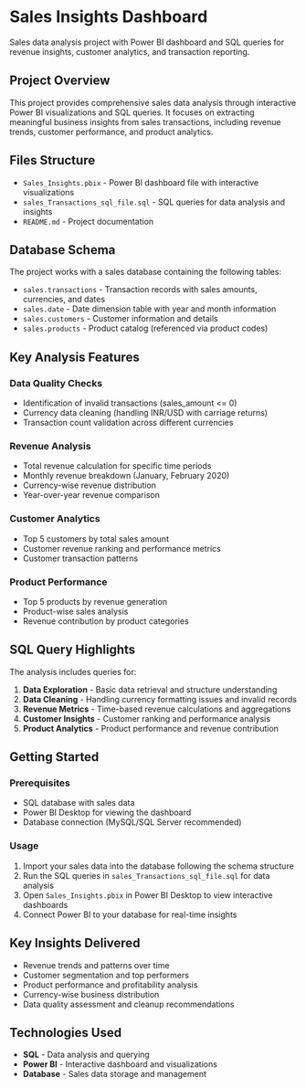 # Sales Insights Dashboard

Sales data analysis project with Power BI dashboard and SQL queries for revenue insights, customer analytics, and transaction reporting.

## Project Overview

This project provides comprehensive sales data analysis through interactive Power BI visualizations and SQL queries. It focuses on extracting meaningful business insights from sales transactions, including revenue trends, customer performance, and product analytics.

## Files Structure

- `Sales_Insights.pbix` - Power BI dashboard file with interactive visualizations
- `sales_Transactions_sql_file.sql` - SQL queries for data analysis and insights
- `README.md` - Project documentation

## Database Schema

The project works with a sales database containing the following tables:
- `sales.transactions` - Transaction records with sales amounts, currencies, and dates
- `sales.date` - Date dimension table with year and month information
- `sales.customers` - Customer information and details
- `sales.products` - Product catalog (referenced via product codes)

## Key Analysis Features

### Data Quality Checks
- Identification of invalid transactions (sales_amount <= 0)
- Currency data cleaning (handling INR/USD with carriage returns)
- Transaction count validation across different currencies

### Revenue Analysis
- Total revenue calculation for specific time periods
- Monthly revenue breakdown (January, February 2020)
- Currency-wise revenue distribution
- Year-over-year revenue comparison

### Customer Analytics
- Top 5 customers by total sales amount
- Customer revenue ranking and performance metrics
- Customer transaction patterns

### Product Performance
- Top 5 products by revenue generation
- Product-wise sales analysis
- Revenue contribution by product categories

## SQL Query Highlights

The analysis includes queries for:
1. **Data Exploration** - Basic data retrieval and structure understanding
2. **Data Cleaning** - Handling currency formatting issues and invalid records
3. **Revenue Metrics** - Time-based revenue calculations and aggregations
4. **Customer Insights** - Customer ranking and performance analysis
5. **Product Analytics** - Product performance and revenue contribution

## Getting Started

### Prerequisites
- SQL database with sales data
- Power BI Desktop for viewing the dashboard
- Database connection (MySQL/SQL Server recommended)

### Usage
1. Import your sales data into the database following the schema structure
2. Run the SQL queries in `sales_Transactions_sql_file.sql` for data analysis
3. Open `Sales_Insights.pbix` in Power BI Desktop to view interactive dashboards
4. Connect Power BI to your database for real-time insights

## Key Insights Delivered

- Revenue trends and patterns over time
- Customer segmentation and top performers
- Product performance and profitability analysis
- Currency-wise business distribution
- Data quality assessment and cleanup recommendations

## Technologies Used

- **SQL** - Data analysis and querying
- **Power BI** - Interactive dashboard and visualizations
- **Database** - Sales data storage and management

